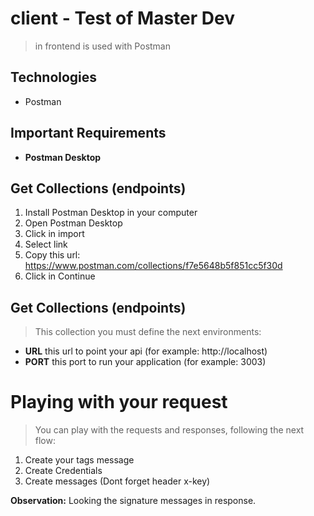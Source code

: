 # client - Test of Master Dev
> in frontend is used with Postman

## Technologies
- Postman

## Important Requirements
- **Postman Desktop** 

## Get Collections (endpoints)
1. Install Postman Desktop in your computer
2. Open Postman Desktop
3. Click in import 
4. Select link
5. Copy this url: https://www.postman.com/collections/f7e5648b5f851cc5f30d
6. Click in Continue


## Get Collections (endpoints)
> This collection you must define the next environments:
- **URL** this url to point your api (for example: http://localhost)
- **PORT** this port to run your application (for example: 3003)

# Playing with your request
> You can play with the requests and responses, following the next flow:
1. Create your tags message 
2. Create Credentials
3. Create messages (Dont forget header x-key)

**Observation:** Looking the signature messages in response.